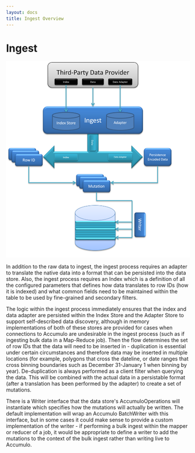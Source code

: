 ```yaml
---
layout: docs
title: Ingest Overview
---
```


# Ingest


![Ingest Architecture](/docs/figures/ingestoverview1.png)

In addition to the raw data to ingest, the ingest process requires an adapter to translate the native data into a format that can be persisted into the data store.  Also, the ingest process requires an Index which is a definition of all the configured parameters that defines how data translates to row IDs (how it is indexed) and what common fields need to be maintained within the table to be used by fine-grained and secondary filters.


The logic within the ingest process immediately ensures that the index and data adapter are persisted within the Index Store and the Adapter Store to support self-described data discovery, although in memory implementations of both of these stores are provided for cases when connections to Accumulo are undesirable in the ingest process (such as if ingesting bulk data in a Map-Reduce job).  Then the flow determines the set of row IDs that the data will need to be inserted in - duplication is essential under certain circumstances and therefore data may be inserted in multiple locations (for example, polygons that cross the dateline, or date ranges that cross binning boundaries such as December 31-January 1 when binning by year).  De-duplication is always performed as a client filter when querying the data.  This will be combined with the actual data in a persistable format (after a translation has been performed by the adapter) to create a set of mutations. 



There is a Writer interface that the data store's AccumuloOperations will instantiate which specifies how the mutations will actually be written.  The default implementation will wrap an Accumulo BatchWriter with this interface, but in some cases it could make sense to provide a custom implementation of the writer - if performing a bulk ingest within the mapper or reducer of a job, it would be appropriate to define a writer to add the mutations to the context of the bulk ingest rather than writing live to Accumulo.